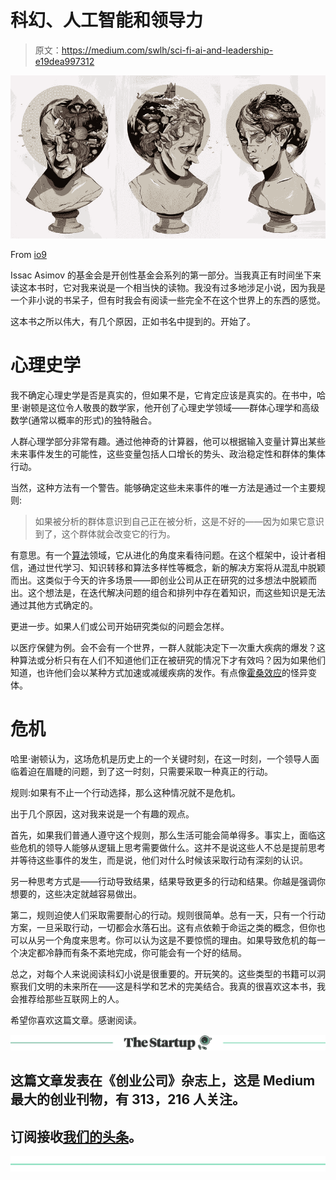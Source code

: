 # 科幻、人工智能和领导力

> 原文：<https://medium.com/swlh/sci-fi-ai-and-leadership-e19dea997312>

![](img/e7624f111d9834609686a6545cf3a54f.png)

From [io9](https://io9.gizmodo.com/what-absolutely-everyone-needs-to-know-about-isaac-asim-1660230344)

Issac Asimov 的基金会是开创性基金会系列的第一部分。当我真正有时间坐下来读这本书时，它对我来说是一个相当快的读物。我没有过多地涉足小说，因为我是一个非小说的书呆子，但有时我会有阅读一些完全不在这个世界上的东西的感觉。

这本书之所以伟大，有几个原因，正如书名中提到的。开始了。

# 心理史学

我不确定心理史学是否是真实的，但如果不是，它肯定应该是真实的。在书中，哈里·谢顿是这位令人敬畏的数学家，他开创了心理史学领域——群体心理学和高级数学(通常以概率的形式)的独特融合。

人群心理学部分非常有趣。通过他神奇的计算器，他可以根据输入变量计算出某些未来事件发生的可能性，这些变量包括人口增长的势头、政治稳定性和群体的集体行动。

当然，这种方法有一个警告。能够确定这些未来事件的唯一方法是通过一个主要规则:

> 如果被分析的群体意识到自己正在被分析，这是不好的——因为如果它意识到了，这个群体就会改变它的行为。

有意思。有一个[算法](/swlh/the-master-algorithm-668162afda38)领域，它从进化的角度来看待问题。在这个框架中，设计者相信，通过世代学习、知识转移和算法多样性等概念，新的解决方案将从混乱中脱颖而出。这类似于今天的许多场景——即创业公司从正在研究的过多想法中脱颖而出。这个想法是，在迭代解决问题的组合和排列中存在着知识，而这些知识是无法通过其他方式确定的。

更进一步。如果人们或公司开始研究类似的问题会怎样。

以医疗保健为例。会不会有一个世界，一群人就能决定下一次重大疾病的爆发？这种算法或分析只有在人们不知道他们正在被研究的情况下才有效吗？因为如果他们知道，也许他们会以某种方式加速或减缓疾病的发作。有点像[霍桑效应](https://en.wikipedia.org/wiki/Hawthorne_effect)的怪异变体。

# 危机

哈里·谢顿认为，这场危机是历史上的一个关键时刻，在这一时刻，一个领导人面临着迫在眉睫的问题，到了这一时刻，只需要采取一种真正的行动。

规则:如果有不止一个行动选择，那么这种情况就不是危机。

出于几个原因，这对我来说是一个有趣的观点。

首先，如果我们普通人遵守这个规则，那么生活可能会简单得多。事实上，面临这些危机的领导人能够从逻辑上思考需要做什么。这并不是说这些人不总是提前思考并等待这些事件的发生，而是说，他们对什么时候该采取行动有深刻的认识。

另一种思考方式是——行动导致结果，结果导致更多的行动和结果。你越是强调你想要的，这些决定就越容易做出。

第二，规则迫使人们采取需要耐心的行动。规则很简单。总有一天，只有一个行动方案，一旦采取行动，一切都会水落石出。这有点依赖于命运之类的概念，但你也可以从另一个角度来思考。你可以认为这是不要惊慌的理由。如果导致危机的每一个决定都冷静而有条不紊地完成，你可能会有一个好的结局。

总之，对每个人来说阅读科幻小说是很重要的。开玩笑的。这些类型的书籍可以洞察我们文明的未来所在——这是科学和艺术的完美结合。我真的很喜欢这本书，我会推荐给那些互联网上的人。

希望你喜欢这篇文章。感谢阅读。

[![](img/308a8d84fb9b2fab43d66c117fcc4bb4.png)](https://medium.com/swlh)

## 这篇文章发表在《创业公司》杂志上，这是 Medium 最大的创业刊物，有 313，216 人关注。

## 订阅接收[我们的头条](http://growthsupply.com/the-startup-newsletter/)。

[![](img/b0164736ea17a63403e660de5dedf91a.png)](https://medium.com/swlh)